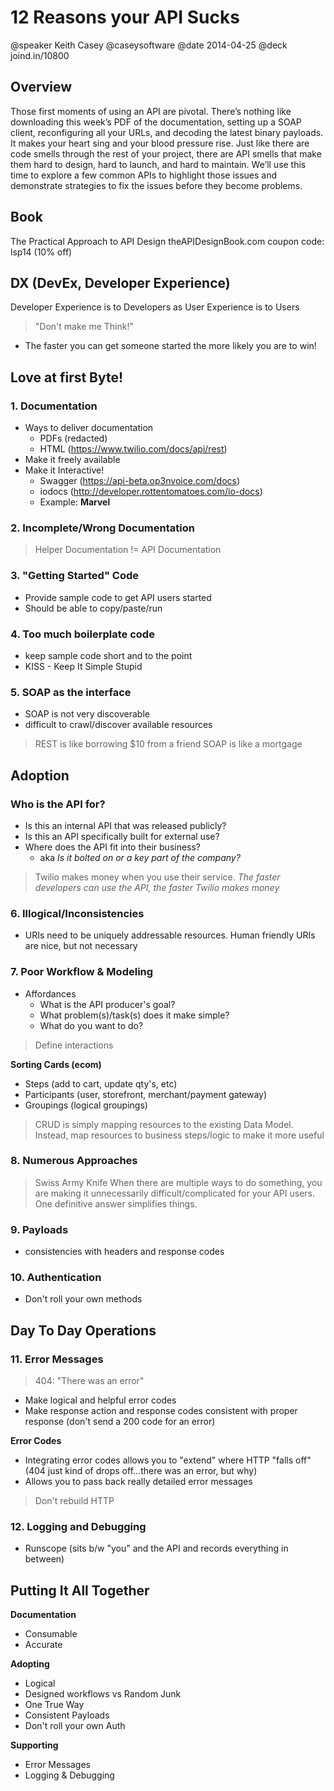 # 12 Reasons your API Sucks
@speaker Keith Casey @caseysoftware
@date 2014-04-25
@deck joind.in/10800

## Overview
Those first moments of using an API are pivotal. There’s nothing like downloading this week’s PDF of the documentation, setting up a SOAP client, reconfiguring all your URLs, and decoding the latest binary payloads. It makes your heart sing and your blood pressure rise. Just like there are code smells through the rest of your project, there are API smells that make them hard to design, hard to launch, and hard to maintain. We’ll use this time to explore a few common APIs to highlight those issues and demonstrate strategies to fix the issues before they become problems.

## Book
The Practical Approach to API Design
theAPIDesignBook.com
coupon code: lsp14 (10% off)

## DX (DevEx, Developer Experience)
Developer Experience is to Developers as User Experience is to Users

> "Don't make me Think!"
- The faster you can get someone started the more likely you are to win!

## Love at first Byte!
### 1. Documentation
- Ways to deliver documentation
	- PDFs (redacted)
	- HTML (https://www.twilio.com/docs/api/rest)
- Make it freely available
- Make it Interactive!
	- Swagger (https://api-beta.op3nvoice.com/docs)
	- iodocs (http://developer.rottentomatoes.com/io-docs)
	- Example: **Marvel**

### 2. Incomplete/Wrong Documentation
> Helper Documentation != API Documentation

### 3. "Getting Started" Code
- Provide sample code to get API users started
- Should be able to copy/paste/run

### 4. Too much boilerplate code
- keep sample code short and to the point
- KISS - Keep It Simple Stupid

### 5. SOAP as the interface
- SOAP is not very discoverable
- difficult to crawl/discover available resources

> REST is like borrowing $10 from a friend
> SOAP is like a mortgage

## Adoption
### Who is the API for?
- Is this an internal API that was released publicly?
- Is this an API specifically built for external use?
- Where does the API fit into their business?
	- aka _Is it bolted on or a key part of the company?_

> Twilio makes money when you use their service.
_The faster developers can use the API, the faster Twilio makes money_

### 6. Illogical/Inconsistencies
- URIs need to be uniquely addressable resources. Human friendly URIs are nice, but not necessary

### 7. Poor Workflow & Modeling
- Affordances
	- What is the API producer's goal?
	- What problem(s)/task(s) does it make simple?
	- What do you want to do?

> Define interactions

**Sorting Cards (ecom)**
- Steps (add to cart, update qty's, etc)
- Participants (user, storefront, merchant/payment gateway)
- Groupings (logical groupings)

> CRUD is simply mapping resources to the existing Data Model. Instead, map resources to business steps/logic to make it more useful

### 8. Numerous Approaches
> Swiss Army Knife
When there are multiple ways to do something, you are making it unnecessarily difficult/complicated for your API users.
One definitive answer simplifies things.

### 9. Payloads
- consistencies with headers and response codes

### 10. Authentication
- Don't roll your own methods

## Day To Day Operations
### 11. Error Messages
> 404: "There was an error"
- Make logical and helpful error codes
- Make response action and response codes consistent with proper response (don't send a 200 code for an error)

**Error Codes**
- Integrating error codes allows you to "extend" where HTTP "falls off" (404 just kind of drops off...there was an error, but why)
- Allows you to pass back really detailed error messages

> Don't rebuild HTTP

### 12. Logging and Debugging
- Runscope (sits b/w "you" and the API and records everything in between)

## Putting It All Together
**Documentation**
- Consumable
- Accurate

**Adopting**
- Logical
- Designed workflows vs Random Junk
- One True Way
- Consistent Payloads
- Don't roll your own Auth

**Supporting**
- Error Messages
- Logging & Debugging
